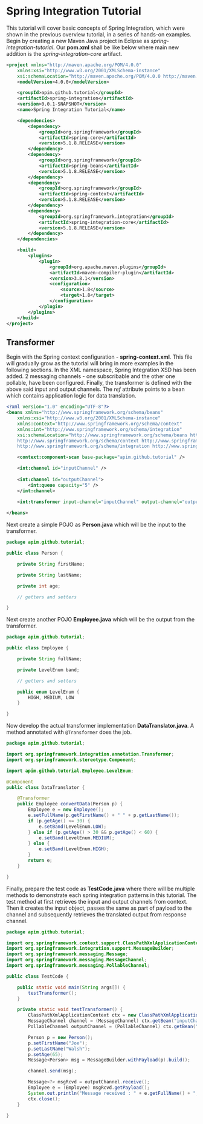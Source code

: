 # Spring Integration Tutorial

This tutorial will cover basic concepts of Spring Integration, which were shown in the previous overview tutorial, in a series of hands-on examples. Begin by creating a new Maven Java project in Eclipse as *spring-integration-tutorial*. Our **pom.xml** shall be like below where main new addition is the *spring-integration-core* artifact.

```xml
<project xmlns="http://maven.apache.org/POM/4.0.0"
	xmlns:xsi="http://www.w3.org/2001/XMLSchema-instance"
	xsi:schemaLocation="http://maven.apache.org/POM/4.0.0 http://maven.apache.org/xsd/maven-4.0.0.xsd">
	<modelVersion>4.0.0</modelVersion>

	<groupId>apim.github.tutorial</groupId>
	<artifactId>spring-integration</artifactId>
	<version>0.0.1-SNAPSHOT</version>
	<name>Spring Integration Tutorial</name>

	<dependencies>
		<dependency>
			<groupId>org.springframework</groupId>
			<artifactId>spring-core</artifactId>
			<version>5.1.8.RELEASE</version>
		</dependency>
		<dependency>
			<groupId>org.springframework</groupId>
			<artifactId>spring-beans</artifactId>
			<version>5.1.8.RELEASE</version>
		</dependency>
		<dependency>
			<groupId>org.springframework</groupId>
			<artifactId>spring-context</artifactId>
			<version>5.1.8.RELEASE</version>
		</dependency>
		<dependency>
			<groupId>org.springframework.integration</groupId>
			<artifactId>spring-integration-core</artifactId>
			<version>5.1.8.RELEASE</version>
		</dependency>
	</dependencies>

	<build>
		<plugins>
			<plugin>
				<groupId>org.apache.maven.plugins</groupId>
				<artifactId>maven-compiler-plugin</artifactId>
				<version>3.8.1</version>
				<configuration>
					<source>1.8</source>
					<target>1.8</target>
				</configuration>
			</plugin>
		</plugins>
	</build>
</project>
```

## Transformer

Begin with the Spring context configuration - **spring-context.xml**. This file will gradually grow as the tutorial will bring in more examples in the following sections. In the XML namespace, Spring Integration XSD has been added. 2 messaging channels - one subscribable and the other one pollable, have been configured. Finally, the transformer is defined with the above said input and output channels. The *ref* attribute points to a bean which contains application logic for data translation.

```xml
<?xml version="1.0" encoding="UTF-8"?>
<beans xmlns="http://www.springframework.org/schema/beans"
	xmlns:xsi="http://www.w3.org/2001/XMLSchema-instance"
	xmlns:context="http://www.springframework.org/schema/context"
	xmlns:int="http://www.springframework.org/schema/integration"
	xsi:schemaLocation="http://www.springframework.org/schema/beans http://www.springframework.org/schema/beans/spring-beans.xsd 
	http://www.springframework.org/schema/context http://www.springframework.org/schema/context/spring-context.xsd
	http://www.springframework.org/schema/integration http://www.springframework.org/schema/integration/spring-integration.xsd">

	<context:component-scan base-package="apim.github.tutorial" />

	<int:channel id="inputChannel" />
	
	<int:channel id="outputChannel">
		<int:queue capacity="5" />
	</int:channel>

	<int:transformer input-channel="inputChannel" output-channel="outputChannel" ref="dataTranslator" />
	
</beans>
```

Next create a simple POJO as **Person.java** which will be the input to the transformer.

```java
package apim.github.tutorial;

public class Person {

	private String firstName;

	private String lastName;

	private int age;

	// getters and setters

}
```

Next create another POJO **Employee.java** which will be the output from the transformer.

```java
package apim.github.tutorial;

public class Employee {

	private String fullName;

	private LevelEnum band;

	// getters and setters

	public enum LevelEnum {
		HIGH, MEDIUM, LOW
	}

}
```

Now develop the actual transformer implementation **DataTranslator.java**. A method annotated with `@Transformer` does the job.

```java
package apim.github.tutorial;

import org.springframework.integration.annotation.Transformer;
import org.springframework.stereotype.Component;

import apim.github.tutorial.Employee.LevelEnum;

@Component
public class DataTranslator {

	@Transformer
	public Employee convertData(Person p) {
		Employee e = new Employee();
		e.setFullName(p.getFirstName() + " " + p.getLastName());
		if (p.getAge() <= 30) {
			e.setBand(LevelEnum.LOW);
		} else if (p.getAge() > 30 && p.getAge() < 60) {
			e.setBand(LevelEnum.MEDIUM);
		} else {
			e.setBand(LevelEnum.HIGH);
		}
		return e;
	}

}
```

Finally, prepare the test code as **TestCode.java** where there will be multiple methods to demonstrate each spring integration patterns in this tutorial. The test method at first retrieves the input and output channels from context. Then it creates the input object, passes the same as part of payload to the channel and subsequently retrieves the translated output from response channel.

```java
package apim.github.tutorial;

import org.springframework.context.support.ClassPathXmlApplicationContext;
import org.springframework.integration.support.MessageBuilder;
import org.springframework.messaging.Message;
import org.springframework.messaging.MessageChannel;
import org.springframework.messaging.PollableChannel;

public class TestCode {

	public static void main(String args[]) {
		testTransformer();
	}

	private static void testTransformer() {
		ClassPathXmlApplicationContext ctx = new ClassPathXmlApplicationContext("/spring-context.xml");
		MessageChannel channel = (MessageChannel) ctx.getBean("inputChannel");
		PollableChannel outputChannel = (PollableChannel) ctx.getBean("outputChannel");

		Person p = new Person();
		p.setFirstName("Joe");
		p.setLastName("Walsh");
		p.setAge(65);
		Message<Person> msg = MessageBuilder.withPayload(p).build();

		channel.send(msg);

		Message<?> msgRcvd = outputChannel.receive();
		Employee e = (Employee) msgRcvd.getPayload();
		System.out.println("Message received : " + e.getFullName() + ", " + e.getBand());
		ctx.close();
	}
	
}
```